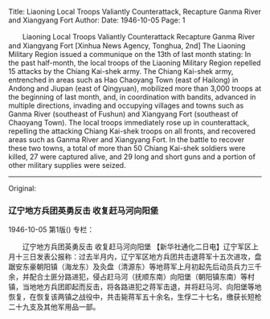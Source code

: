 Title: Liaoning Local Troops Valiantly Counterattack, Recapture Ganma River and Xiangyang Fort
Author:
Date: 1946-10-05
Page: 1

　　Liaoning Local Troops Valiantly Counterattack
    Recapture Ganma River and Xiangyang Fort
    [Xinhua News Agency, Tonghua, 2nd] The Liaoning Military Region issued a communique on the 13th of last month stating: In the past half-month, the local troops of the Liaoning Military Region repelled 15 attacks by the Chiang Kai-shek army. The Chiang Kai-shek army, entrenched in areas such as Hao Chaoyang Town (east of Hailong) in Andong and Jiupan (east of Qingyuan), mobilized more than 3,000 troops at the beginning of last month, and, in coordination with bandits, advanced in multiple directions, invading and occupying villages and towns such as Ganma River (southeast of Fushun) and Xiangyang Fort (southeast of Chaoyang Town). The local troops immediately rose up in counterattack, repelling the attacking Chiang Kai-shek troops on all fronts, and recovered areas such as Ganma River and Xiangyang Fort. In the battle to recover these two towns, a total of more than 50 Chiang Kai-shek soldiers were killed, 27 were captured alive, and 29 long and short guns and a portion of other military supplies were seized.



<hr /> 

Original: 


### 辽宁地方兵团英勇反击  收复赶马河向阳堡

1946-10-05
第1版()
专栏：

　　辽宁地方兵团英勇反击
    收复赶马河向阳堡
    【新华社通化二日电】辽宁军区上月十三日发表公报称：过去半月内，辽宁军区地方兵团共击退蒋军十五次进攻，盘踞安东豪朝阳镇（海龙东）及灸盘（清源东）等地蒋军上月初起先后动员兵力三千余，并配合土匪分路进犯，侵占赶马河（抚顺东南）向阳堡（朝阳镇东南）等村镇，当地地方兵团即起而反击，将各路进犯之蒋军击退，并将赶马河、向阳堡等地恢复，在恢复该两镇之战役中，共击毙蒋军五十余名，生俘二十七名，缴获长短枪二十九支及其他军用品一部。
